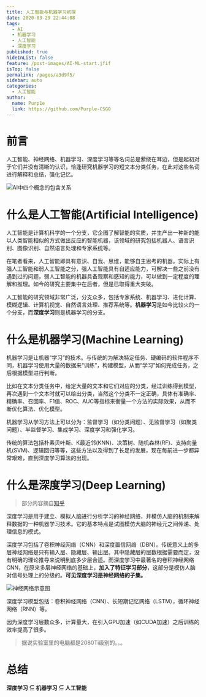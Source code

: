 ```yaml
---
title: 人工智能与机器学习初探
date: 2020-03-29 22:44:08
tags: 
  - AI
  - 机器学习
  - 人工智能
  - 深度学习
published: true
hideInList: false
feature: /post-images/AI-ML-start.jfif
isTop: false
permalink: /pages/a3d9f5/
sidebar: auto
categories: 
  - 人工智能
author: 
  name: Purp1e
  link: https://github.com/Purple-CSGO
---
```

# 前言

人工智能、神经网络、机器学习、深度学习等等名词总是萦绕在耳边，但是起初对于它们并没有清晰的认识，恰逢研究机器学习的短文本分类任务，在此对这些名词进行解释和总结，强化记忆。

![AI中四个概念的包含关系](https://gitee.com/Purple-CSGO/Purp1e-Image-Hosting/raw/master/20200329215523.png)

# 什么是人工智能(Artificial Intelligence)

人工智能是计算机科学的一个分支，它企图了解智能的实质，并生产出一种新的能以人类智能相似的方式做出反应的智能机器，该领域的研究包括机器人、语言识别、图像识别、自然语言处理和专家系统等。

在笔者看来，人工智能即具有意识、自我、思维，能够自主思考的机器。实际上有强人工智能和弱人工智能之分，强人工智能具有自适应能力，可解决一些之前没有遇到过的问题，弱人工智能的机器具备观察和感知的能力，可以做到一定程度的理解和推理。如今的研究主要集中在后者，但是已取得重大突破。

人工智能的研究领域非常广泛，分支众多，包括专家系统、机器学习、进化计算、模糊逻辑、计算机视觉、自然语言处理、推荐系统等。**机器学习**是如今比较火的一个分支，而**深度学习**则是机器学习的分支。

# 什么是机器学习(Machine Learning)

机器学习是让机器“学习”的技术。与传统的为解决特定任务、硬编码的软件程序不同，机器学习使用大量的数据来“训练”，构建模型，从而“学习”如何完成任务，之后根据模型进行判断。

比如在文本分类任务中，给定大量的文本和它们对应的分类，经过训练得到模型，再次遇到一个文本时就可以给出分类，当然这个分类不一定正确，具体有准确率、精确率、召回率、F1值、ROC、AUC等指标来衡量一个方法的实际效果，从而不断优化算法、优化模型。

机器学习从学习方法上可以分为：监督学习（如分类问题）、无监督学习（如聚类问题）、半监督学习、集成学习、深度学习和强化学习。

传统的算法包括朴素贝叶斯、K最近邻(KNN)、决策树、随机森林(RF)、支持向量机(SVM)、逻辑回归等等，这些方法以及得到了长足的发展，现在每前进一步都异常艰难，直到深度学习算法的出现。

# 什么是深度学习(Deep Learning)

> 部分内容摘自[知乎](https://www.zhihu.com/question/24097648)

深度学习是用于建立、模拟人脑进行分析学习的神经网络，并模仿人脑的机制来解释数据的一种机器学习技术。它的基本特点是试图模仿大脑的神经元之间传递、处理信息的模式。

深度学习包括了卷积神经网络（CNN）和深度置信网络（DBN）。传统意义上的多层神经网络是只有输入层、隐藏层、输出层。其中隐藏层的层数根据需要而定，没有明确的理论推导来说明到底多少层合适。而深度学习中最著名的卷积神经网络CNN，在原来多层神经网络的基础上，**加入了特征学习部分**，这部分是模仿人脑对信号处理上的分级的。**可见深度学习是神经网络的子集。**

![神经网络示意图](https://gitee.com/Purple-CSGO/Purp1e-Image-Hosting/raw/master/20200329221046.png)

深度学习模型包括：卷积神经网络（CNN）、长短期记忆网络（LSTM），循环神经网络（RNN）等。

因为深度学习层数众多，计算量大，在引入GPU加速（如CUDA加速）之后训练的效率提高了很多。

> 据说实验室里的电脑都是2080Ti级别的。。。

# 总结

**深度学习 ⊆ 机器学习 ⊆ 人工智能**

